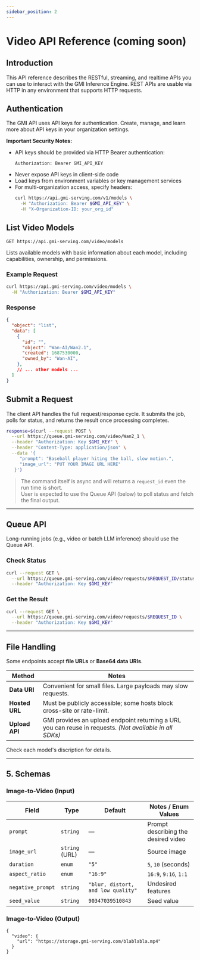 ```yaml
---
sidebar_position: 2
---
```

# Video API Reference (coming soon)

## Introduction
This API reference describes the RESTful, streaming, and realtime APIs you can use to interact with the GMI Inference Engine. REST APIs are usable via HTTP in any environment that supports HTTP requests.

## Authentication
The GMI API uses API keys for authentication. Create, manage, and learn more about API keys in your organization settings.

**Important Security Notes:**
- API keys should be provided via HTTP Bearer authentication:
  ```http
  Authorization: Bearer GMI_API_KEY
  ```
- Never expose API keys in client-side code
- Load keys from environment variables or key management services
- For multi-organization access, specify headers:
  ```bash
  curl https://api.gmi-serving.com/v1/models \
    -H "Authorization: Bearer $GMI_API_KEY" \
    -H "X-Organization-ID: your_org_id"
  ```

## List Video Models
`GET https://api.gmi-serving.com/video/models`

Lists available models with basic information about each model, including capabilities, ownership, and permissions.

### Example Request
```bash
curl https://api.gmi-serving.com/video/models \
  -H "Authorization: Bearer $GMI_API_KEY"
```

### Response
```json
{
  "object": "list",
  "data": [
    {
      "id": "",
      "object": "Wan-AI/Wan2.1",
      "created": 1687530000,
      "owned_by": "Wan-AI",
    },
    // ... other models ...
  ]
}
```


## Submit a Request

The client API handles the full request/response cycle. It submits the job, polls for status, and returns the result once processing completes.

```bash
response=$(curl --request POST \
  --url https://queue.gmi-serving.com/video/Wan2_1 \
  --header "Authorization: Key $GMI_KEY" \
  --header "Content-Type: application/json" \
  --data '{
     "prompt": "Baseball player hiting the ball, slow motion.",
     "image_url": "PUT YOUR IMAGE URL HERE"
   }')
```

> The command itself is async and will returns a `request_id` even the run time is short.  
> User is expected to use the Queue API (below) to poll status and fetch the final output.


---

## Queue API

Long-running jobs (e.g., video or batch LLM inference) should use the Queue API.

### Check Status

```bash
curl --request GET \
  --url https://queue.gmi-serving.com/video/requests/$REQUEST_ID/status \
  --header "Authorization: Key $GMI_KEY"
```

### Get the Result

```bash
curl --request GET \
  --url https://queue.gmi-serving.com/video/requests/$REQUEST_ID \
  --header "Authorization: Key $GMI_KEY"
```

---

## File Handling

Some endpoints accept **file URLs** or **Base64 data URIs**.

| Method        | Notes                                                                                                 |
|---------------|--------------------------------------------------------------------------------------------------------|
| **Data URI**  | Convenient for small files. Large payloads may slow requests.                                          |
| **Hosted URL**| Must be publicly accessible; some hosts block cross-site or rate-limit.                                |
| **Upload API**| GMI provides an upload endpoint returning a URL you can reuse in requests. *(Not available in all SDKs)*|

Check each model's discription for details.

---

## 5. Schemas

### Image-to-Video (Input)

| Field            | Type                   | Default | Notes / Enum Values                             |
|------------------|------------------------|---------|-------------------------------------------------|
| `prompt`         | `string`               | —       | Prompt describing the desired video             |
| `image_url`      | `string` (URL)         | —       | Source image                                    |
| `duration`       | `enum`                 | `"5"`   | `5`, `10` (seconds)                             |
| `aspect_ratio`   | `enum`                 | `"16:9"`| `16:9`, `9:16`, `1:1`                           |
| `negative_prompt`| `string`               | `"blur, distort, and low quality"` | Undesired features                            |
| `seed_value`     | `string`               | `90347039510843`   | Seed value                           |


### Image-to-Video (Output)

```jsonc
{
  "video": {
    "url": "https://storage.gmi-serving.com/blablabla.mp4"
  }
}
```
